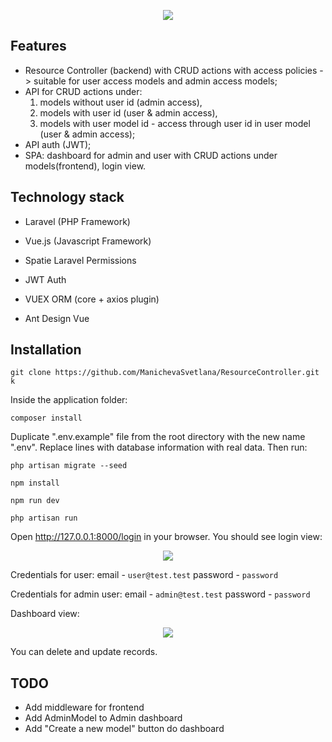 <p align="center">
<img src="https://i.ibb.co/vXPcD6F/2019-09-21-17-07-19.png">
</p>

## Features

- Resource Controller (backend) with CRUD actions with access policies -> suitable for user access models and admin access models;
- API for CRUD actions under: 
  1. models without user id (admin access),
  2. models with user id (user & admin access),
  3. models with user model id - access through user id in user model (user & admin access);
- API auth (JWT);  
- SPA: dashboard for admin and user with CRUD actions under models(frontend), login view.

## Technology stack

- Laravel (PHP Framework)
- Vue.js (Javascript Framework)

- Spatie Laravel Permissions
- JWT Auth
- VUEX ORM (core + axios plugin)
- Ant Design Vue

## Installation

~~~~ 
git clone https://github.com/ManichevaSvetlana/ResourceController.git 
k	
~~~~

Inside the application folder:

~~~~ 
composer install	
~~~~

Duplicate ".env.example" file from the root directory with the new name ".env". 
Replace lines with database information with real data.
Then run:

~~~~ 
php artisan migrate	--seed
~~~~
~~~~ 
npm install
~~~~
~~~~ 
npm run dev
~~~~
~~~~ 
php artisan run 
~~~~

Open http://127.0.0.1:8000/login in your browser. You should see login view:

<p align="center">
<img src="https://i.ibb.co/KWJQKRq/2019-09-21-17-36-31.png">
</p>

Credentials for user:
email - `user@test.test`
password - `password`

Credentials for admin user:
email - `admin@test.test`
password - `password`

Dashboard view:
<p align="center">
<img src="https://i.ibb.co/vXPcD6F/2019-09-21-17-07-19.png">
</p>

You can delete and update records.

## TODO

- Add middleware for frontend
- Add AdminModel to Admin dashboard
- Add "Create a new model" button do dashboard
